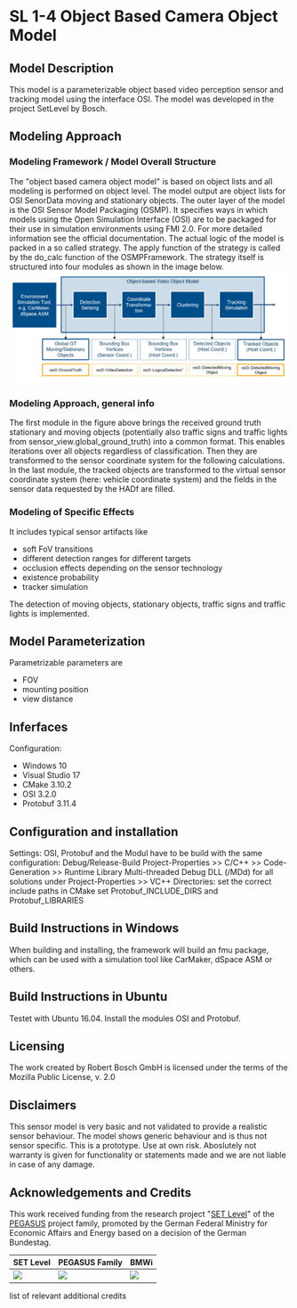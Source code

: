 # SL 1-4 Object Based Camera Object Model

## Model Description

This model is a parameterizable object based video perception sensor and tracking model using the interface OSI.
The model was developed in the project SetLevel by Bosch.

## Modeling Approach

### Modeling Framework / Model Overall Structure

The "object based camera object model" is based on object lists and all modeling is performed on object level.
The model output are object lists for OSI SenorData moving and stationary objects.
The outer layer of the model is the OSI Sensor Model Packaging (OSMP).
It specifies ways in which models  using the Open Simulation Interface (OSI) are to be packaged for their use in simulation environments using FMI 2.0.
For more detailed information see the official documentation.
The actual logic of the model is packed in a so called strategy.
The apply function of the strategy is called by the do_calc function of the OSMPFramework.
The strategy itself is structured into four modules as shown in the image below.
<img src="img\2020-11-25_08h21_52.png" width="800" />

### Modeling Approach, general info

The first module in the figure above brings the received ground truth stationary and moving objects
(potentially also traffic signs and traffic lights from sensor_view.global_ground_truth) into a common format.
This enables iterations over all objects regardless of classification.
Then they are transformed to the sensor coordinate system for the following calculations.
In the last module, the tracked objects are transformed to the virtual sensor coordinate system (here: vehicle coordinate system) and the fields in the sensor data requested by the HADf are filled.

### Modeling of Specific Effects

It includes typical sensor artifacts like

- soft FoV transitions
- different detection ranges for different targets
- occlusion effects depending on the sensor technology
- existence probability
- tracker simulation

The detection of moving objects, stationary objects, traffic signs and traffic lights is implemented.

## Model Parameterization

Parametrizable parameters are

- FOV
- mounting position
- view distance

## Inferfaces

Configuration:

- Windows 10
- Visual Studio 17
- CMake 3.10.2
- OSI 3.2.0
- Protobuf 3.11.4

## Configuration and installation

Settings:
OSI, Protobuf and the Modul have to be build with the same configuration:
Debug/Release-Build
Project-Properties >> C/C++ >> Code-Generation >> Runtime Library
Multi-threaded Debug DLL (/MDd) for all solutions
under Project-Properties >> VC++ Directories: set the correct include paths
in CMake set Protobuf_INCLUDE_DIRS and Protobuf_LIBRARIES

## Build Instructions in Windows

When building and installing, the framework will build an fmu package, which can be used with a simulation tool like CarMaker, dSpace ASM or others.

## Build Instructions in Ubuntu

Testet with Ubuntu 16.04. Install the modules OSI and Protobuf.

## Licensing

The work created by Robert Bosch GmbH is licensed under the terms of the Mozilla Public License, v. 2.0

## Disclaimers

This sensor model is very basic and not validated to provide a realistic sensor behaviour.
The model shows generic behaviour and is thus not sensor specific. This is a prototype. Use at own risk.
Aboslutely not warranty is given for functionality or statements made and we are not liable in case of any damage.

## Acknowledgements and Credits

This work received funding from the research project
"[SET Level](https://setlevel.de/)" of the [PEGASUS](https://pegasus-family.de) project family,
promoted by the German Federal Ministry for Economic Affairs and Energy based on a decision of the German Bundestag.

| SET Level                                                                                                | PEGASUS Family                                                                                                       | BMWi                                                                                                                                                                                 |
|----------------------------------------------------------------------------------------------------------|----------------------------------------------------------------------------------------------------------------------|--------------------------------------------------------------------------------------------------------------------------------------------------------------------------------------|
| <a href="https://setlevel.de"><img src="https://setlevel.de/assets/logo-setlevel.svg" width="100" /></a> | <a href="https://pegasus-family.de"><img src="https://setlevel.de/assets/logo-pegasus-family.svg" width="100" /></a> | <a href="https://www.bmwi.de/Redaktion/DE/Textsammlungen/Technologie/fahrzeug-und-systemtechnologien.html"><img src="https://setlevel.de/assets/logo-bmwi-en.svg" width="100" /></a> |

list of relevant additional credits
